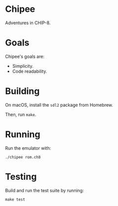 # Chipee #
Adventures in CHIP-8.

# Goals #

Chipee's goals are:

* Simplicity.
* Code readability.

# Building #

On macOS, install the `sdl2` package from Homebrew.

Then, run `make`.

# Running #

Run the emulator with:

    ./chipee rom.ch8

# Testing #

Build and run the test suite by running:

    make test
